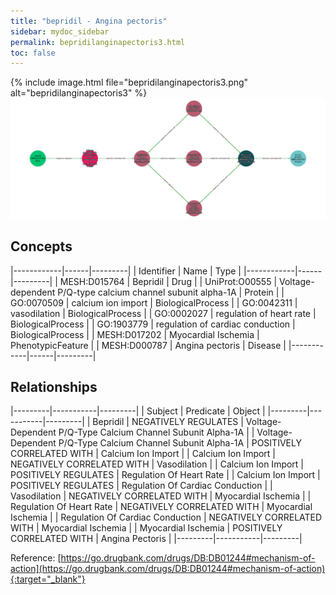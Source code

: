 ```yaml
---
title: "bepridil - Angina pectoris"
sidebar: mydoc_sidebar
permalink: bepridilanginapectoris3.html
toc: false 
---
```


{% include image.html file="bepridilanginapectoris3.png" alt="bepridilanginapectoris3" %}![Path Visualization](/images/bepridilanginapectoris3.png)

## Concepts

|------------|------|---------|
| Identifier | Name | Type    |
|------------|------|---------|
| MESH:D015764 | Bepridil | Drug |
| UniProt:O00555 | Voltage-dependent P/Q-type calcium channel subunit alpha-1A | Protein |
| GO:0070509 | calcium ion import | BiologicalProcess |
| GO:0042311 | vasodilation | BiologicalProcess |
| GO:0002027 | regulation of heart rate | BiologicalProcess |
| GO:1903779 | regulation of cardiac conduction | BiologicalProcess |
| MESH:D017202 | Myocardial Ischemia | PhenotypicFeature |
| MESH:D000787 | Angina pectoris | Disease |
|------------|------|---------|

## Relationships

|---------|-----------|---------|
| Subject | Predicate | Object  |
|---------|-----------|---------|
| Bepridil | NEGATIVELY REGULATES | Voltage-Dependent P/Q-Type Calcium Channel Subunit Alpha-1A |
| Voltage-Dependent P/Q-Type Calcium Channel Subunit Alpha-1A | POSITIVELY CORRELATED WITH | Calcium Ion Import |
| Calcium Ion Import | NEGATIVELY CORRELATED WITH | Vasodilation |
| Calcium Ion Import | POSITIVELY REGULATES | Regulation Of Heart Rate |
| Calcium Ion Import | POSITIVELY REGULATES | Regulation Of Cardiac Conduction |
| Vasodilation | NEGATIVELY CORRELATED WITH | Myocardial Ischemia |
| Regulation Of Heart Rate | NEGATIVELY CORRELATED WITH | Myocardial Ischemia |
| Regulation Of Cardiac Conduction | NEGATIVELY CORRELATED WITH | Myocardial Ischemia |
| Myocardial Ischemia | POSITIVELY CORRELATED WITH | Angina Pectoris |
|---------|-----------|---------|

Reference: [https://go.drugbank.com/drugs/DB:DB01244#mechanism-of-action](https://go.drugbank.com/drugs/DB:DB01244#mechanism-of-action){:target="_blank"}